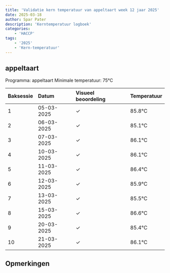 ```yaml
---
title: 'Validatie kern temperatuur van appeltaart week 12 jaar 2025'
date: 2025-03-18
author: Spar Pater
description: 'Kerntemperatuur logboek'
categories:
    - 'HACCP'
tags:
    - '2025'
    - 'Kern-temperatuur'
---
```


## appeltaart

Programma: appeltaart
Minimale temperatuur: 75°C

| Baksessie | Datum | Visueel beoordeling | Temperatuur |
|:---|:---|:---|:---|
| 1 | 05-03-2025 | &check; | 85.8°C |
| 2 | 06-03-2025 | &check; | 85.1°C |
| 3 | 07-03-2025 | &check; | 86.1°C |
| 4 | 10-03-2025 | &check; | 86.1°C |
| 5 | 11-03-2025 | &check; | 86.4°C |
| 6 | 12-03-2025 | &check; | 85.9°C |
| 7 | 13-03-2025 | &check; | 85.5°C |
| 8 | 15-03-2025 | &check; | 86.6°C |
| 9 | 20-03-2025 | &check; | 85.4°C |
| 10 | 21-03-2025 | &check; | 86.1°C |

## Opmerkingen


